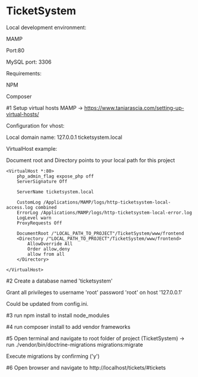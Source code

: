 # TicketSystem

Local development environment:

MAMP

Port:80

MySQL port: 3306

Requirements:

NPM

Composer

#1
Setup virtual hosts MAMP -> https://www.taniarascia.com/setting-up-virtual-hosts/

Configuration for vhost:

Local domain name: 127.0.0.1 ticketsystem.local

VirtualHost example:

Document root and Directory points to your local path for this project

    <VirtualHost *:80>
        php_admin_flag expose_php off
        ServerSignature Off

        ServerName ticketsystem.local

        CustomLog /Applications/MAMP/logs/http-ticketsystem-local-access.log combined
        ErrorLog /Applications/MAMP/logs/http-ticketsystem-local-error.log
        LogLevel warn
        ProxyRequests Off

        DocumentRoot /"LOCAL_PATH_TO_PROJECT"/TicketSystem/www/frontend
        <Directory /"LOCAL_PATH_TO_PROJECT"/TicketSystem/www/frontend>
            AllowOverride All
            Order allow,deny
            allow from all
        </Directory>

    </VirtualHost>
    

#2
Create a database named 'ticketsystem' 

Grant all privileges to username 'root' password 'root' on host '127.0.0.1'

Could be updated from config.ini.

#3
run npm install to install node_modules

#4 
run composer install to add vendor frameworks

#5
Open terminal and navigate to root folder of project (TicketSystem) -> run ./vendor/bin/doctrine-migrations migrations:migrate

Execute migrations by confirming ('y')

#6 
Open browser and navigate to http://localhost/tickets/#tickets

